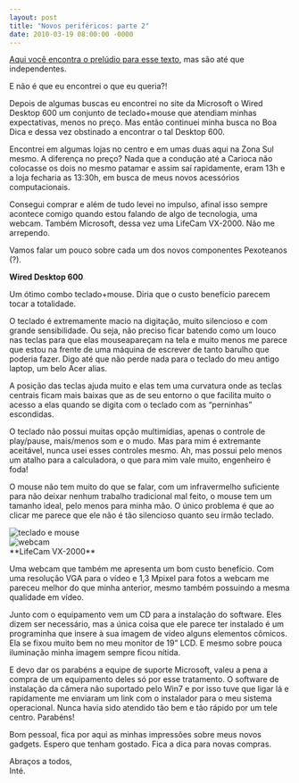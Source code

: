 ```yaml
---
layout: post
title: "Novos periféricos: parte 2"
date: 2010-03-19 08:00:00 -0000
---
```


<a href="{{ site.baseurl }}/2010/03/18/Novos-perifericos-parte-1.html" class="linkum">Aqui você encontra o prelúdio para esse texto</a>, mas são até que independentes.

E não é que eu encontrei o que eu queria?!

Depois de algumas buscas eu encontrei no site da Microsoft o Wired Desktop 600 um conjunto de teclado+mouse que atendiam minhas expectativas, menos no preço. Mas então continuei minha busca no Boa Dica e dessa vez obstinado a encontrar o tal Desktop 600.

Encontrei em algumas lojas no centro e em umas duas aqui na Zona Sul mesmo. A diferença no preço? Nada que a condução até a Carioca não colocasse os dois no mesmo patamar e assim saí rapidamente, eram 13h e a loja fecharia as 13:30h, em busca de meus novos acessórios computacionais.

Consegui comprar e além de tudo levei no impulso, afinal isso sempre acontece comigo quando estou falando de algo de tecnologia, uma webcam. Também Microsoft, dessa vez uma LifeCam VX-2000. Não me arrependo.

Vamos falar um pouco sobre cada um dos novos componentes Pexoteanos (?).

**Wired Desktop 600**

Um ótimo combo teclado+mouse. Diria que o custo benefício parecem tocar a totalidade.

O teclado é extremamente macio na digitação, muito silencioso e com grande sensibilidade. Ou seja, não preciso ficar batendo como um louco nas teclas para que elas mouseapareçam na tela e muito menos me parece que estou na frente de uma máquina de escrever de tanto barulho que poderia fazer. Digo até que não perde nada para o teclado do meu antigo laptop, um belo Acer alias.

A posição das teclas ajuda muito e elas tem uma curvatura onde as teclas centrais ficam mais baixas que as de seu entorno o que facilita muito o acesso a elas quando se digita com o teclado com as “perninhas” escondidas.

O teclado não possui muitas opção multimídias, apenas o controle de play/pause, mais/menos som e o mudo. Mas para mim é extremante aceitável, nunca usei esses controles mesmo. Ah, mas possui pelo menos um atalho para a calculadora, o que para mim vale muito, engenheiro é foda!

O mouse não tem muito do que se falar, com um infravermelho suficiente para não deixar nenhum trabalho tradicional mal feito, o mouse tem um tamanho ideal, pelo menos para minha mão. O único problema é que ao clicar me parece que ele não é tão silencioso quanto seu irmão teclado.
<div class="gallery-post">
<div class="image-container">
            <img src="{{ site.baseurl }}/assets/fotos/2010/mk_wireddt600blk_medidas.jpg" alt="teclado e mouse" title="imagem do teclado e mouse Microsoft Wired Desktop 600">
        </div>
<div class="image-container">
            <img src="{{ site.baseurl }}/assets/fotos/2010/ic_vx2000.jpg" alt="webcam" title="imagem da webcam Lifecam VX-2000">
        </div>
</div>
**LifeCam VX-2000**

Uma webcam que também me apresenta um bom custo benefício. Com uma resolução VGA para o vídeo e 1,3 Mpixel para fotos a webcam me pareceu melhor do que minha anterior, mesmo também possuindo a mesma qualidade em vídeo.

Junto com o equipamento vem um CD para a instalação do software. Eles dizem ser necessário, mas a única coisa que ele parece ter instalado é um programinha que insere à sua imagem de vídeo alguns elementos cômicos. Ela se fixou muito bem no meu monitor de 19” LCD. E mesmo sobre pouca iluminação minha imagem sempre ficou nítida.

E devo dar os parabéns a equipe de suporte Microsoft, valeu a pena a compra de um equipamento deles só por esse tratamento. O software de instalação da câmera não suportado pelo Win7 e por isso tuve que ligar lá e rapidamente me enviaram um link com o instalador para o meu sistema operacional. Nunca havia sido atendido tão bem e tão rápido por um tele centro. Parabéns!

Bom pessoal, fica por aqui as minhas impressões sobre meus novos gadgets. Espero que tenham gostado. Fica a dica para novas compras.

Abraços a todos,  
Inté.